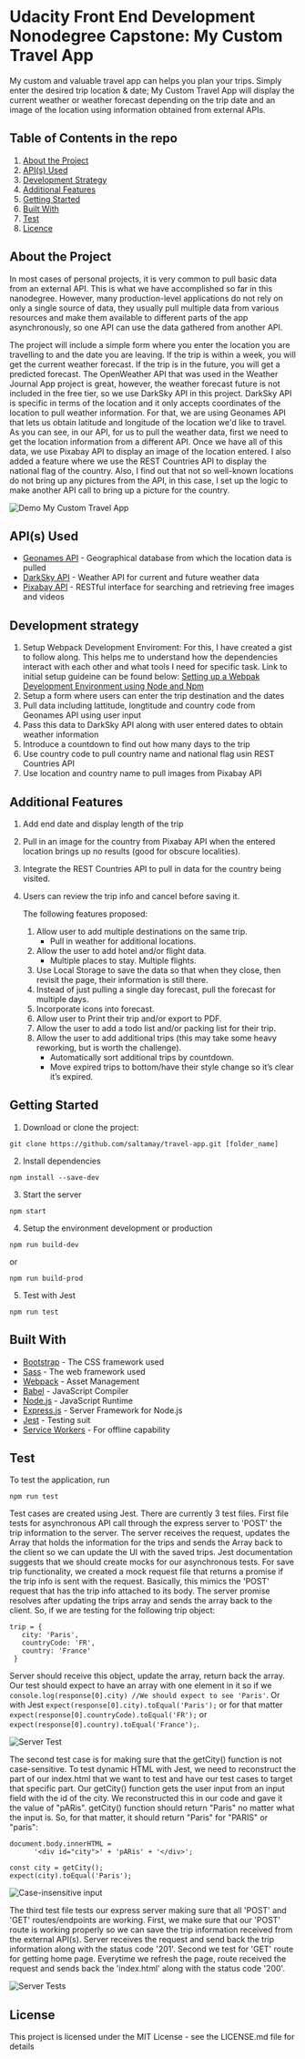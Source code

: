 #  Udacity Front End Development Nonodegree Capstone: My Custom Travel App

My custom and valuable travel app can helps you plan your trips. Simply enter the desired trip location &amp; date; My Custom Travel App will display the current weather or weather forecast depending on the trip date and an image of the location using information obtained from external APIs.

## Table of Contents in the repo

1. [About the Project](#about-the-project)
2. [API(s) Used](#apis(s)-used)
3. [Development Strategy](#development-strategy)
4. [Additional Features](#additional-features)
5. [Getting Started](#getting-started) 
6. [Built With](#built-with)
7. [Test](#test)
8. [Licence](#licence)

## About the Project

In most cases of personal projects, it is very common to pull basic data from an external API. This is what we have accomplished so far in this nanodegree. However, many production-level applications do not rely on only a single source of data, they usually pull multiple data from various resources and make them available to different parts of the app asynchronously, so one API can use the data gathered from another API.

The project will include a simple form where you enter the location you are travelling to and the date you are leaving. If the trip is within a week, you will get the current weather forecast. If the trip is in the future, you will get a predicted forecast. The OpenWeather API that was used in the Weather Journal App project is great, however, the weather forecast future is not included in the free tier, so we use DarkSky API in this project. DarkSky API is specific in terms of the location and it only accepts coordinates of the location to pull weather information. For that, we are using Geonames API that lets us obtain latitude and longitude of the location we'd like to travel. As you can see, in our API, for us to pull the weather data, first we need to get the location information from a different API. Once we have all of this data, we use Pixabay API to display an image of the location entered. I also added a feature where we use the REST Countries API to display the national flag of the country. Also, I find out that not so well-known locations do not bring up any pictures from the API, in this case, I set up the logic to make another API call to bring up a picture for the country.

![Demo My Custom Travel App](/docs/demo_travelapp.gif?raw=true)

## API(s) Used

* [Geonames API](http://www.geonames.org/export/web-services.html) - Geographical database from which the location data is pulled
* [DarkSky API](https://darksky.net/dev) - Weather API for current and future weather data
* [Pixabay API](https://pixabay.com/api/docs/) - RESTful interface for searching and retrieving free images and videos

## Development strategy

1. Setup Webpack Development Enviroment: For this, I have created a gist to follow along. This helps me to understand how the     dependencies interact with each other and what tools I need for specific task. Link to initial setup guideine can be found below:
   [Setting up a Webpak Development Environment using Node and Npm](https://gist.github.com/saltamay/443ae5ee02027c01fd9aba7a61c1ab57)
2. Setup a form where users can enter the trip destination and the dates
3. Pull data including lattitude, longtitude and country code from Geonames API using user input
4. Pass this data to DarkSky API along with user entered dates to obtain weather information
5. Introduce a countdown to find out how many days to the trip
6. Use country code to pull country name and national flag usin REST Countries API
7. Use location and country name to pull images from Pixabay API

## Additional Features

1. Add end date and display length of the trip
2. Pull in an image for the country from Pixabay API when the entered location brings up no results (good for obscure localities).
3. Integrate the REST Countries API to pull in data for the country being visited.
4. Users can review the trip info and cancel before saving it.
  
   The following features proposed:
    1. Allow user to add multiple destinations on the same trip.
         - Pull in weather for additional locations.
    2. Allow the user to add hotel and/or flight data.
         - Multiple places to stay. Multiple flights.
    3. Use Local Storage to save the data so that when they close, then revisit the page, their information is still there.
    4. Instead of just pulling a single day forecast, pull the forecast for multiple days.
    5. Incorporate icons into forecast.
    6. Allow user to Print their trip and/or export to PDF.
    7. Allow the user to add a todo list and/or packing list for their trip.
    8. Allow the user to add additional trips (this may take some heavy reworking, but is worth the challenge).
         - Automatically sort additional trips by countdown.
         - Move expired trips to bottom/have their style change so it’s clear it’s expired.

## Getting Started

1. Download or clone the project:
```
git clone https://github.com/saltamay/travel-app.git [folder_name]
```
2. Install dependencies
```
npm install --save-dev
```
3. Start the server
```
npm start
```
4. Setup the environment development or production
```
npm run build-dev
```
or 
```
npm run build-prod
```
5. Test with Jest
```
npm run test
```

## Built With

* [Bootstrap](https://getbootstrap.com/) - The CSS framework used 
* [Sass](https://sass-lang.com/documentation) - The web framework used
* [Webpack](https://webpack.js.org/concepts/) - Asset Management
* [Babel](https://babeljs.io/) - JavaScript Compiler
* [Node.js](https://nodejs.org/en/) - JavaScript Runtime
* [Express.js](https://expressjs.com/) - Server Framework for Node.js
* [Jest](https://jestjs.io/) - Testing suit
* [Service Workers](https://developers.google.com/web/fundamentals/primers/service-workers) - For offline capability

## Test

To test the application, run
```
npm run test
```

Test cases are created using Jest. There are currently 3 test files. First file tests for asynchronous API call through the express server to 'POST' the trip information to the server. The server receives the request, updates the Array that holds the information for the trips and sends the Array back to the client so we can update the UI with the saved trips. Jest documentation suggests that we should create mocks for our asynchronous tests. For save trip functionality, we created a mock request file that returns a promise if the trip info is sent with the request. Basically, this mimics the 'POST' request that has the trip info attached to its body. The server promise resolves after updating the trips array and sends the array back to the client. So, if we are testing for the following trip object:
```
trip = {
   city: 'Paris',
   countryCode: 'FR',
   country: 'France'
 }
 ```
Server should receive this object, update the array, return back the array. Our test should expect to have an array with one element in it so if we 
```console.log(response[0].city) //We should expect to see 'Paris'```. 
Or with Jest 
```expect(response[0].city).toEqual('Paris');``` 
or for that matter 
```expect(response[0].countryCode).toEqual('FR');``` 
or ```expect(response[0].country).toEqual('France');```.

![Server Test](/docs/demo_testcase1.gif?raw=true)

The second test case is for making sure that the getCity() function is not case-sensitive. To test dynamic HTML with Jest, we need to reconstruct the part of our index.html that we want to test and have our test cases to target that specific part. Our getCity() function gets the user input from an input field with the id of the city. We reconstructed this in our code and gave it the value of "pARis". getCity() function should return "Paris" no matter what the input is. So, for that matter, it should return "Paris" for "PARIS" or "paris":
```
document.body.innerHTML =
      '<div id="city">' + 'pARis' + '</div>';

const city = getCity();
expect(city).toEqual('Paris');
```
![Case-insensitive input](/docs/demo_testcase2.gif?raw=true)

The third test file tests our express server making sure that all 'POST' and 'GET' routes/endpoints are working. First, we make sure that our 'POST' route is working properly so we can save the trip information received from the external API(s). Server receives the request and send back the trip information along with the status code '201'. Second we test for 'GET' route for getting home page. Everytime we refresh the page, route received the request and sends back the 'index.html' along with the status code '200'.

![Server Tests](/docs/demo_testcase3.gif?raw=true)

## License
This project is licensed under the MIT License - see the LICENSE.md file for details
